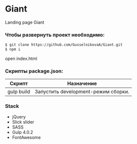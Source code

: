 # Giant
Landing page Giant

###  Чтобы развернуть проект необходимо:
```sh
$ git clone https://github.com/GusselnikovaA/Giant.git
$ npm i 
```
open index.html

###  Скрипты package.json:

| Скрипт | Назначение |
| ------ | ------ |
| gulp build | Запустить development-режим сборки. |


### Stack
+ jQuery
+ Slick slider
+ SASS
+ Gulp 4.0.2
+ FontAwesome
